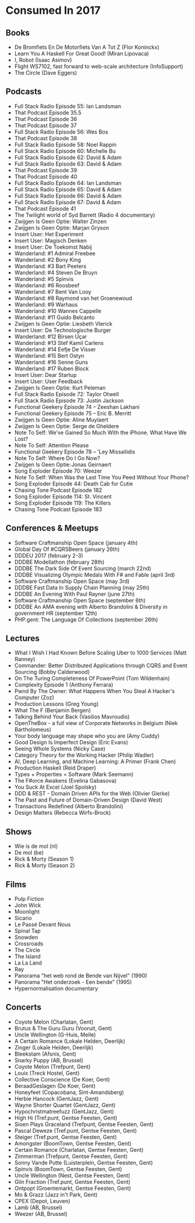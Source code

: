 # Consumed In 2017


## Books

- De Bromfiets En De Motorfiets Van A Tot Z (Flor Koninckx)
- Learn You A Haskell For Great Good! (Miran Lipovaca)
- I, Robot (Isaac Asimov)
- Flight WS7102, fast forward to web-scale architecture (InfoSupport)
- The Circle (Dave Eggers)


## Podcasts

- Full Stack Radio Episode 55: Ian Landsman
- That Podcast Episode 35.5
- That Podcast Episode 36
- That Podcast Episode 37
- Full Stack Radio Episode 56: Wes Bos
- That Podcast Episode 38
- Full Stack Radio Episode 58: Noel Rappin
- Full Stack Radio Episode 60: Michelle Bu
- Full Stack Radio Episode 62: David & Adam
- Full Stack Radio Episode 63: David & Adam
- That Podcast Episode 39
- That Podcast Episode 40
- Full Stack Radio Episode 64: Ian Landsman
- Full Stack Radio Episode 65: David & Adam
- Full Stack Radio Episode 66: David & Adam
- Full Stack Radio Episode 67: David & Adam
- That Podcast Episode 41
- The Twilight world of Syd Barrett (Radio 4 documentary)
- Zwijgen Is Geen Optie: Walter Zinzen
- Zwijgen Is Geen Optie: Marjan Gryson
- Insert User: Het Experiment
- Insert User: Magisch Denken
- Insert User: De Toekomst Nabij
- Wanderland: #1 Admiral Freebee
- Wanderland: #2 Bony King
- Wanderland: #3 Bart Peeters
- Wanderland: #4 Steven De Bruyn
- Wanderland: #5 Spinvis
- Wanderland: #6 Roosbeef
- Wanderland: #7 Bent Van Looy
- Wanderland: #8 Raymond van het Groenewoud
- Wanderland: #9 Warhaus
- Wanderland: #10 Wannes Cappelle
- Wanderland: #11 Guido Belcanto
- Zwijgen Is Geen Optie: Liesbeth Vlerick
- Insert User: De Technologische Burger
- Wanderland: #12 Birsen Uçar
- Wanderland: #13 Stef Kamil Carlens
- Wanderland: #14 Eefje De Visser
- Wanderland: #15 Bert Ostyn
- Wanderland: #16 Senne Guns
- Wanderland: #17 Ruben Block
- Insert User: Dear Startup
- Insert User: User Feedback
- Zwijgen Is Geen Optie: Kurt Peleman
- Full Stack Radio Episode 72: Taylor Otwell
- Full Stack Radio Episode 73: Justin Jackson
- Functional Geekery Episode 74 – Zeeshan Lakhani
- Functional Geekery Episode 75 – Eric B. Merritt
- Zwijgen Is Geen Optie: Aline Muylaert
- Zwijgen Is Geen Optie: Serge de Gheldere
- Note To Self: We’ve Gained So Much With the iPhone. What Have We Lost?
- Note To Self: Attention Please
- Functional Geekery Episode 78 – 'Ley Missailidis
- Note To Self: Where Do I Go Now?
- Zwijgen Is Geen Optie: Jonas Geirnaert
- Song Exploder Episode 70: Weezer
- Note To Self: When Was the Last Time You Peed Without Your Phone?
- Song Exploder Episode 44: Death Cab for Cutie
- Chasing Tone Podcast Episode 182
- Song Exploder Episode 114: St. Vincent
- Song Exploder Episode 119: The Killers
- Chasing Tone Podcast Episode 183


## Conferences & Meetups

- Software Craftmanship Open Space (january 4th)
- Global Day Of #CQRSBeers (january 26th)
- DDDEU 2017 (february 2-3)
- DDDBE Modellathon (february 28th)
- DDDBE The Dark Side Of Event Sourcing (march 22nd)
- DDDBE Visualizing Olympic Medals With F# and Fable (april 3rd)
- Software Craftmanship Open Space (may 3rd)
- DDDBE Fast Data In Supply Chain Planning (may 25th)
- DDDBE An Evening With Paul Rayner (june 27th)
- Software Craftmanship Open Space (september 6th)
- DDDBE An AMA evening with Alberto Brandolini & Diversity in government HR (september 12th)
- PHP.gent: The Language Of Collections (september 26th)


## Lectures

- What I Wish I Had Known Before Scaling Uber to 1000 Services (Matt Ranney)
- Commander: Better Distributed Applications through CQRS and Event Sourcing (Bobby Calderwood)
- On The Turing Completeness Of PowerPoint (Tom Wildenhain)
- Complexity Episode 1 (Anthony Ferrara)
- Pwnd By The Owner: What Happens When You Steal A Hacker's Computer (Zoz)
- Production Lessons (Greg Young)
- What The F (Benjamin Bergen)
- Talking Behind Your Back (Vasilios Mavroudis)
- OpenTheBox - a full view of Corporate Networks in Belgium (Niek Bartholomeus)
- Your body language may shape who you are (Amy Cuddy)
- Good Design Is Imperfect Design (Eric Evans)
- Seeing Whole Systems (Nicky Case)
- Category Theory for the Working Hacker (Philip Wadler)
- AI, Deep Learning, and Machine Learning: A Primer (Frank Chen)
- Production Haskell (Reid Draper)
- Types + Properties = Software (Mark Seemann)
- The F#orce Awakens (Evelina Gabasova)
- You Suck At Excel (Joel Spolsky)
- DDD & REST - Domain Driven APIs for the Web (Olivier Gierke)
- The Past and Future of Domain-Driven Design (David West)
- Transactions Redefined (Alberto Brandolini)
- Design Matters (Rebecca Wirfs-Brock)


## Shows

- Wie is de mol (nl)
- De mol (be)
- Rick & Morty (Season 1)
- Rick & Morty (Season 2)


## Films

- Pulp Fiction
- John Wick
- Moonlight
- Sicario
- Le Passé Devant Nous
- Spinal Tap
- Snowden
- Crossroads
- The Circle
- The Island
- La La Land
- Ray
- Panorama "het web rond de Bende van Nijvel" (1990)
- Panorama "Het onderzoek - Een bende" (1995)
- Hypernormalisation documentary


## Concerts

- Coyote Melon (Charlatan, Gent)
- Brutus & The Guru Guru (Vooruit, Gent)
- Uncle Wellington (G-Huis, Melle)
- A Certain Romance (Lokale Helden, Deerlijk)
- Zinger (Lokale Helden, Deerlijk)
- Bleekstam (Afsnis, Gent)
- Snarky Puppy (AB, Brussel)
- Coyote Melon (Trefpunt, Gent)
- Louix (Treck Hostel, Gent)
- Collective Conscience (De Koer, Gent)
- BeraadGeslagen (De Koer, Gent)
- Honeyfeet (Copacobana, Sint-Amandsberg)
- Herbie Hancock (GentJazz, Gent)
- Wayne Shorter Quartet (GentJazz, Gent)
- Hypochristmatreefuzz (GentJazz, Gent)
- High Hi (Tref.punt, Gentse Feesten, Gent)
- Sioen Plays Graceland (Trefpunt, Gentse Feesten, Gent)
- Pascal Deweze (Tref.punt, Gentse Feesten, Gent)
- Steiger (Tref.punt, Gentse Feesten, Gent)
- Amongster (BoomTown, Gentse Feesten, Gent)
- Certain Romance (Charlatan, Gentse Feesten, Gent)
- Zimmerman (Trefpunt, Gentse Feesten, Gent)
- Sonny Vande Putte (Luisterplein, Gentse Feesten, Gent)
- Spinvis (BoomTown, Gentse Feesten, Gent)
- Uncle Wellington (Nest, Gentse Feesten, Gent)
- Glin Fraction (Tref.punt, Gentse Feesten, Gent)
- Ontpopt (Groentemarkt, Gentse Feesten, Gent)
- Mo & Grazz (Jazz in't Park, Gent)
- CPEX (Depot, Leuven)
- Lamb (AB, Brussel)
- Weezer (AB, Brussel)
